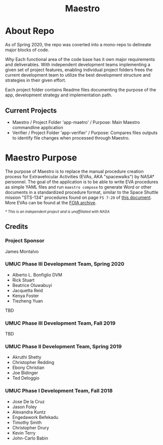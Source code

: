 <h1 align="center">Maestro</h1>

# About Repo

As of Spring 2020, the repo was coverted into a mono-repo to delineate major blocks of code.

<i>Why</i> Each functional area of the code base has it own major requirements and deliverables. With independent development teams implementing a given set of project features, enabling individual project folders frees the current development team to utilize the best development structure and strategies in their given effort.

Each project folder contains Readme files documenting the purpose of the app, development strategy and implementation path.

## Current Projects

- Maestro / Project Folder 'app-maetro' / Purpose: Main Maestro commandline application
- Verifier / Project Folder 'app-verifier' / Purpose: Compares files outputs to identify file changes when processed through Maestro.

# Maestro Purpose

The purpose of Maestro is to replace the manual procedure creation process for Extravehicular Activities (EVAs, AKA "spacewalks") by NASA\* personnel. The goal of the application is to be able to write EVA procedures as simple YAML files and run `maestro compose` to generate Word or other documents in a standardized procedure format, similar to the Space Shuttle mission "STS-134" procedures found on page `FS 7-20` of [this document](https://www.nasa.gov/centers/johnson/pdf/539922main_EVA_134_F_A.pdf). More EVAs can be found at the [FOIA archive](https://www.nasa.gov/centers/johnson/news/flightdatafiles/foia_archive.html).

<sub>_\* This is an independent project and is unaffiliated with NASA_</sub>

## Credits

### Project Sponsor

James Montalvo

### UMUC Phase III Development Team, Spring 2020

- Alberto L. Bonfiglio DVM
- Rick Stuart
- Beatrice Oluwabuyi
- Jacquetta Reid
- Kenya Foster
- Tiezheng Yuan

TBD

### UMUC Phase III Development Team, Fall 2019

TBD

### UMUC Phase II Development Team, Spring 2019

- Akruthi Shetty
- Christopher Redding
- Ebony Christian
- Joe Bidinger
- Ted Deloggio

### UMUC Phase I Development Team, Fall 2018

- Jose De la Cruz
- Jason Foley
- Alexandra Kuntz
- Engedawork Befekadu
- Timothy Smith
- Christopher Drury
- Kevin Terry
- John-Carlo Babin

